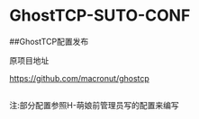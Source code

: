 # GhostTCP-SUTO-CONF
##GhostTCP配置发布

原项目地址

https://github.com/macronut/ghostcp

##
注:部分配置参照H-萌娘前管理员写的配置来编写
